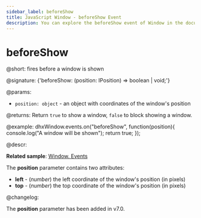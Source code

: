 ```yaml
---
sidebar_label: beforeShow
title: JavaScript Window - beforeShow Event 
description: You can explore the beforeShow event of Window in the documentation of the DHTMLX JavaScript UI library. Browse developer guides and API reference, try out code examples and live demos, and download a free 30-day evaluation version of DHTMLX Suite.
---
```


# beforeShow

@short: fires before a window is shown

@signature: {'beforeShow: (position: IPosition) => boolean | void;'}

@params:
- `position: object` - an object with coordinates of the window's position

@returns:
Return `true` to show a window, `false` to block showing a window.

@example:
dhxWindow.events.on("beforeShow", function(position){
    console.log("A window will be shown");
    return true;
});

@descr:

**Related sample**: [Window. Events](https://snippet.dhtmlx.com/jfu4upwd)

The **position** parameter contains two attributes:

- **left** - (*number*) the left coordinate of the window's position (in pixels)
- **top** - (*number*) the top coordinate of the window's position (in pixels)

@changelog:

The **position** parameter has been added in v7.0.

[comment]: # (@related: window/handling_events.md)
